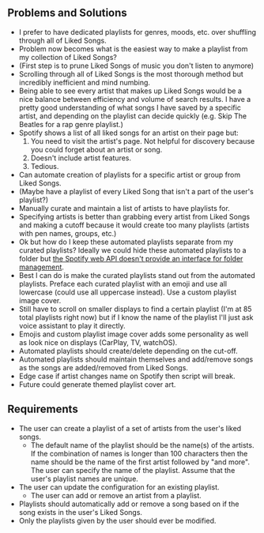 ## Problems and Solutions

- I prefer to have dedicated playlists for genres, moods, etc. over shuffling through all of Liked Songs.
- Problem now becomes what is the easiest way to make a playlist from my collection of Liked Songs?
- (First step is to prune Liked Songs of music you don't listen to anymore)
- Scrolling through all of Liked Songs is the most thorough method but incredibly inefficient and mind numbing.
- Being able to see every artist that makes up Liked Songs would be a nice balance between efficiency and volume of search results. I have a pretty good understanding of what songs I have saved by a specific artist, and depending on the playlist can decide quickly (e.g. Skip The Beatles for a rap genre playlist.)
- Spotify shows a list of all liked songs for an artist on their page but:
  1.  You need to visit the artist's page. Not helpful for discovery because you could forget about an artist or song.
  2.  Doesn't include artist features.
  3.  Tedious.
- Can automate creation of playlists for a specific artist or group from Liked Songs.
- (Maybe have a playlist of every Liked Song that isn't a part of the user's playlist?)
- Manually curate and maintain a list of artists to have playlists for.
- Specifying artists is better than grabbing every artist from Liked Songs and making a cutoff because it would create too many playlists (artists with pen names, groups, etc.)
- Ok but how do I keep these automated playlists separate from my curated playlists? Ideally we could hide these automated playlists to a folder but [the Spotify web API doesn't provide an interface for folder management](https://developer.spotify.com/documentation/web-api/concepts/playlists#folders).
- Best I can do is make the curated playlists stand out from the automated playlists. Preface each curated playlist with an emoji and use all lowercase (could use all uppercase instead). Use a custom playlist image cover.
- Still have to scroll on smaller displays to find a certain playlist (I'm at 85 total playlists right now) but if I know the name of the playlist I'll just ask voice assistant to play it directly.
- Emojis and custom playlist image cover adds some personality as well as look nice on displays (CarPlay, TV, watchOS).
- Automated playlists should create/delete depending on the cut-off.
- Automated playlists should maintain themselves and add/remove songs as the songs are added/removed from Liked Songs.
- Edge case if artist changes name on Spotify then script will break.
- Future could generate themed playlist cover art.

## Requirements

- The user can create a playlist of a set of artists from the user's liked songs.
  - The default name of the playlist should be the name(s) of the artists. If the combination of names is longer than 100 characters then the name should be the name of the first artist followed by "and more". The user can specify the name of the playlist. Assume that the user's playlist names are unique.
- The user can update the configuration for an existing playlist.
  - The user can add or remove an artist from a playlist.
- Playlists should automatically add or remove a song based on if the song exists in the user's Liked Songs.
- Only the playlists given by the user should ever be modified.
